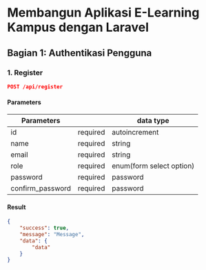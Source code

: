 # Membangun Aplikasi E-Learning Kampus dengan Laravel

## Bagian 1: Authentikasi Pengguna

### 1. Register

```json
POST /api/register
```
#### Parameters

| Parameters    |               | data type  |
| ------------- |:-------------:| -------------|
| id   | required	  	| autoincrement |
| name         | required      |    string	   |
| email         | required      |    string	   |
| role         | required      |    enum(form select option)	   |
| password         | required      |    password	   |
| confirm_password         | required      |    password	   |

#### Result

```json
{
	"success": true,
    "message": "Message",
    "data": {
        "data"
    }
}
```
